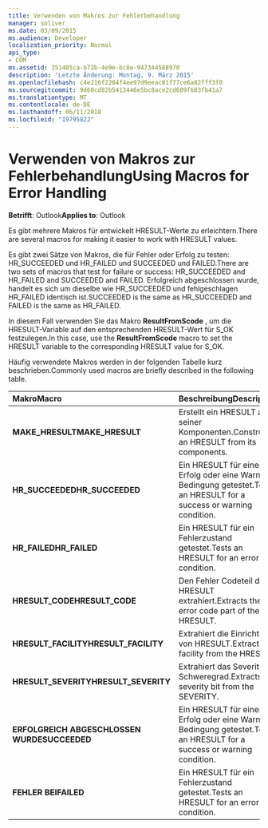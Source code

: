 ```yaml
---
title: Verwenden von Makros zur Fehlerbehandlung
manager: soliver
ms.date: 03/09/2015
ms.audience: Developer
localization_priority: Normal
api_type:
- COM
ms.assetid: 351405ca-b72b-4e9e-bc8e-947344588970
description: 'Letzte Änderung: Montag, 9. März 2015'
ms.openlocfilehash: c4e216f2204f4ee97d9eeac81f77ce6a82fff3f0
ms.sourcegitcommit: 9d60cd82b5413446e5bc8ace2cd689f683fb41a7
ms.translationtype: MT
ms.contentlocale: de-DE
ms.lasthandoff: 06/11/2018
ms.locfileid: "19795822"
---
```

# <a name="using-macros-for-error-handling"></a><span data-ttu-id="05cb1-103">Verwenden von Makros zur Fehlerbehandlung</span><span class="sxs-lookup"><span data-stu-id="05cb1-103">Using Macros for Error Handling</span></span>

  
  
<span data-ttu-id="05cb1-104">**Betrifft**: Outlook</span><span class="sxs-lookup"><span data-stu-id="05cb1-104">**Applies to**: Outlook</span></span> 
  
<span data-ttu-id="05cb1-105">Es gibt mehrere Makros für entwickelt HRESULT-Werte zu erleichtern.</span><span class="sxs-lookup"><span data-stu-id="05cb1-105">There are several macros for making it easier to work with HRESULT values.</span></span>
  
<span data-ttu-id="05cb1-106">Es gibt zwei Sätze von Makros, die für Fehler oder Erfolg zu testen: HR_SUCCEEDED und HR_FAILED und SUCCEEDED und FAILED.</span><span class="sxs-lookup"><span data-stu-id="05cb1-106">There are two sets of macros that test for failure or success: HR_SUCCEEDED and HR_FAILED and SUCCEEDED and FAILED.</span></span> <span data-ttu-id="05cb1-107">Erfolgreich abgeschlossen wurde, handelt es sich um dieselbe wie HR_SUCCEEDED und fehlgeschlagen HR_FAILED identisch ist.</span><span class="sxs-lookup"><span data-stu-id="05cb1-107">SUCCEEDED is the same as HR_SUCCEEDED and FAILED is the same as HR_FAILED.</span></span>
  
<span data-ttu-id="05cb1-108">In diesem Fall verwenden Sie das Makro **ResultFromScode** , um die HRESULT-Variable auf den entsprechenden HRESULT-Wert für S_OK festzulegen.</span><span class="sxs-lookup"><span data-stu-id="05cb1-108">In this case, use the **ResultFromScode** macro to set the HRESULT variable to the corresponding HRESULT value for S_OK.</span></span> 
  
<span data-ttu-id="05cb1-109">Häufig verwendete Makros werden in der folgenden Tabelle kurz beschrieben.</span><span class="sxs-lookup"><span data-stu-id="05cb1-109">Commonly used macros are briefly described in the following table.</span></span>
  
|<span data-ttu-id="05cb1-110">**Makro**</span><span class="sxs-lookup"><span data-stu-id="05cb1-110">**Macro**</span></span>|<span data-ttu-id="05cb1-111">**Beschreibung**</span><span class="sxs-lookup"><span data-stu-id="05cb1-111">**Description**</span></span>|
|:-----|:-----|
|<span data-ttu-id="05cb1-112">**MAKE_HRESULT**</span><span class="sxs-lookup"><span data-stu-id="05cb1-112">**MAKE_HRESULT**</span></span> <br/> |<span data-ttu-id="05cb1-113">Erstellt ein HRESULT aus seiner Komponenten.</span><span class="sxs-lookup"><span data-stu-id="05cb1-113">Constructs an HRESULT from its components.</span></span>  <br/> |
|<span data-ttu-id="05cb1-114">**HR_SUCCEEDED**</span><span class="sxs-lookup"><span data-stu-id="05cb1-114">**HR_SUCCEEDED**</span></span> <br/> |<span data-ttu-id="05cb1-115">Ein HRESULT für einen Erfolg oder eine Warnung Bedingung getestet.</span><span class="sxs-lookup"><span data-stu-id="05cb1-115">Tests an HRESULT for a success or warning condition.</span></span>  <br/> |
|<span data-ttu-id="05cb1-116">**HR_FAILED**</span><span class="sxs-lookup"><span data-stu-id="05cb1-116">**HR_FAILED**</span></span> <br/> |<span data-ttu-id="05cb1-117">Ein HRESULT für ein Fehlerzustand getestet.</span><span class="sxs-lookup"><span data-stu-id="05cb1-117">Tests an HRESULT for an error condition.</span></span>  <br/> |
|<span data-ttu-id="05cb1-118">**HRESULT_CODE**</span><span class="sxs-lookup"><span data-stu-id="05cb1-118">**HRESULT_CODE**</span></span> <br/> |<span data-ttu-id="05cb1-119">Den Fehler Codeteil der HRESULT extrahiert.</span><span class="sxs-lookup"><span data-stu-id="05cb1-119">Extracts the error code part of the HRESULT.</span></span>  <br/> |
|<span data-ttu-id="05cb1-120">**HRESULT_FACILITY**</span><span class="sxs-lookup"><span data-stu-id="05cb1-120">**HRESULT_FACILITY**</span></span> <br/> |<span data-ttu-id="05cb1-121">Extrahiert die Einrichtung von HRESULT.</span><span class="sxs-lookup"><span data-stu-id="05cb1-121">Extracts the facility from the HRESULT.</span></span>  <br/> |
|<span data-ttu-id="05cb1-122">**HRESULT_SEVERITY**</span><span class="sxs-lookup"><span data-stu-id="05cb1-122">**HRESULT_SEVERITY**</span></span> <br/> |<span data-ttu-id="05cb1-123">Extrahiert das Severity Bit Schweregrad.</span><span class="sxs-lookup"><span data-stu-id="05cb1-123">Extracts the severity bit from the SEVERITY.</span></span>  <br/> |
|<span data-ttu-id="05cb1-124">**ERFOLGREICH ABGESCHLOSSEN WURDE**</span><span class="sxs-lookup"><span data-stu-id="05cb1-124">**SUCCEEDED**</span></span> <br/> |<span data-ttu-id="05cb1-125">Ein HRESULT für einen Erfolg oder eine Warnung Bedingung getestet.</span><span class="sxs-lookup"><span data-stu-id="05cb1-125">Tests an HRESULT for a success or warning condition.</span></span>  <br/> |
|<span data-ttu-id="05cb1-126">**FEHLER BEI**</span><span class="sxs-lookup"><span data-stu-id="05cb1-126">**FAILED**</span></span> <br/> |<span data-ttu-id="05cb1-127">Ein HRESULT für ein Fehlerzustand getestet.</span><span class="sxs-lookup"><span data-stu-id="05cb1-127">Tests an HRESULT for an error condition.</span></span>  <br/> |
   


